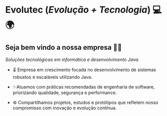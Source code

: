 # Evolutec (*Evolução + Tecnologia*) 💻🌍

## Seja bem vindo a nossa empresa 👋😉

*Soluções tecnológicas em informática e desenvolvimento Java.*

- ⏳ Empresa em crescimento focada no desenvolvimento de sistemas robustos e escaláveis utilizando Java.

- ✨Atuamos com práticas recomendadas de engenharia de software, priorizando qualidade, segurança e performance.

- ⚙ Compartilhamos projetos, estudos e protótipos que refletem nosso compromisso com inovação e evolução contínua.

